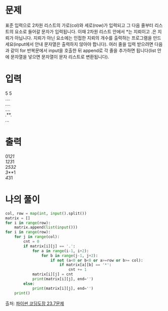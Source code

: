 # 문제
표준 입력으로 2차원 리스트의 가로(col)와 세로(row)가 입력되고 그 다음 줄부터 리스트의 요소로 들어갈 문자가 입력됩니다. 이때 2차원 리스트 안에서 *는 지뢰이고 .은 지뢰가 아닙니다. 지뢰가 아닌 요소에는 인접한 지뢰의 개수를 출력하는 프로그램을 만드세요(input에서 안내 문자열은 출력하지 않아야 합니다).
여러 줄을 입력 받으려면 다음과 같이 for 반복문에서 input을 호출한 뒤 append로 각 줄을 추가하면 됩니다(list 안에 문자열을 넣으면 문자열이 문자 리스트로 변환됩니다).
# 입력
5 5 <br>
..*.. <br>
...*. <br>
.*... <br>
.***. <br>
*.*..
# 출력
01*21 <br>
123*1 <br>
2*532 <br>
3***1 <br>
*4*31
# 나의 풀이
```python
col, row = map(int, input().split())
matrix = []
for i in range(row):
    matrix.append(list(input()))
for i in range(row):
    for j in range(col):
        cnt = 0
        if matrix[i][j] == '.':
            for a in range(i-1, i+2):
                for b in range(j-1, j+2):
                    if not (a<0 or b<0 or a>=row or b>= col):
                        if matrix[a][b] == '*':
                            cnt += 1
            matrix[i][j] = cnt
            print(matrix[i][j], end='')
        else:
            print(matrix[i][j], end='')
    print()
```
츨처: [파이썬 코딩도장 23.7문제](https://dojang.io/mod/quiz/review.php?attempt=2012267&cmid=2298)
